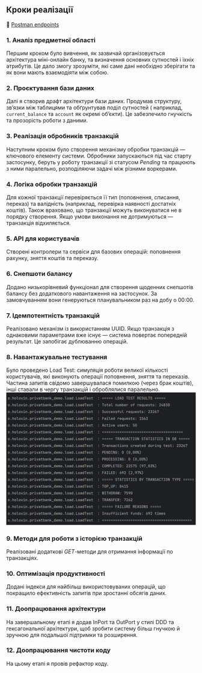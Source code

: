 ## Кроки реалізації

>
🔐 [Postman endpoints](https://web.postman.co/workspace/My-Workspace~84a0f1d6-61de-499b-888a-2d6f625b5968/collection/39735932-c585dbf7-66e8-42f0-ae35-ecaf19082693?action=share&source=copy-link&creator=39735932)

### 1. Аналіз предметної області

Першим кроком було вивчення, як зазвичай організовується архітектура міні-онлайн банку, та визначення основних сутностей
і їхніх атрибутів. Це дало змогу зрозуміти, які саме дані необхідно зберігати та як вони мають взаємодіяти між собою.

### 2. Проєктування бази даних

Далі я створив драфт архітектури бази даних. Продумав структуру, зв’язки між таблицями та обґрунтував поділ сутностей (
наприклад, `current_balance` та `account` як окремі об’єкти). Це забезпечило гнучкість та прозорість роботи з даними.

### 3. Реалізація обробників транзакцій

Наступним кроком було створення механізму обробки транзакцій — ключового елементу системи. Обробники запускаються під
час старту застосунку, беруть у роботу транзакції зі статусом *Pending* та працюють з ними паралельно, розподіляючи
задачі між різними воркерами.

### 4. Логіка обробки транзакцій

Для кожної транзакції перевіряється її тип (поповнення, списання, переказ) та валідність (наприклад, перевірка наявності
достатніх коштів). Також враховано, що транзакції можуть виконуватися не в порядку створення. Якщо умови виконання не
дотримуються — транзакція відхиляється.

### 5. API для користувачів

Створені контролери та сервіси для базових операцій: поповнення рахунку, зняття коштів та переказу.

### 6. Снепшоти балансу

Додано низькорівневий функціонал для створення щоденних снепшотів балансу без додаткового навантаження на застосунок. За
замовчуванням вони генеруються планувальником раз на добу о 00:00.

### 7. Ідемпотентність транзакцій

Реалізовано механізм із використанням UUID. Якщо транзакція з однаковими параметрами вже існує — система повертає
попередній результат. Це запобігає дублюванню операцій.

### 8. Навантажувальне тестування

Було проведено Load Test: симуляція роботи великої кількості користувачів, які виконують операції поповнення, зняття та
переказів. Частина запитів свідомо завершувалася помилкою (через брак коштів), інші ставали в чергу транзакцій і
оброблялися паралельно.
![img.png](img.png)

### 9. Методи для роботи з історією транзакцій

Реалізовані додаткові *GET*-методи для отримання інформації по транзакціях.

### 10. Оптимізація продуктивності

Додані індекси для найбільш використовуваних операцій, що покращило ефективність запитів при зростанні обсягів даних.

### 11. Доопрацювання архітектури

На завершальному етапі я додав InPort та OutPort у стилі DDD та гексагональної архітектури, щоб зробити систему більш
гнучкою й зручною для подальшої підтримки та розширення.

### 12. Доопрацювання чистоти коду

На цьому етапі я провів рефактор коду.
